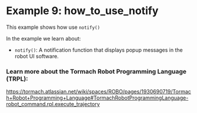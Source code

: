 # Example 9: how_to_use_notify
This example shows how use `notify()`

In the example we learn about:
* `notify()`: A notification function that displays popup messages in the robot UI software.

### Learn more about the Tormach Robot Programming Language (TRPL):
https://tormach.atlassian.net/wiki/spaces/ROBO/pages/1930690719/Tormach+Robot+Programming+Language#TormachRobotProgrammingLanguage-robot_command.rpl.execute_trajectory
